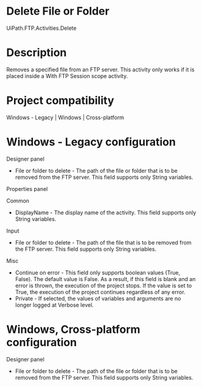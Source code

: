 ﻿# Delete File or Folder

UiPath.FTP.Activities.Delete

# Description

Removes a specified file from an FTP server. This activity only works if it is placed
                inside a With FTP Session scope activity.

# Project compatibility

Windows - Legacy | Windows | Cross-platform

# Windows - Legacy configuration

Designer panel

* File or folder to delete - The path of the file or folder that is to be removed from the FTP server. This field supports only String variables.

Properties panel

Common

* DisplayName - The display name of the activity. This field supports only String variables.

Input

* File or folder to delete - The path of the file that is to be removed from the FTP server. This field supports only String variables.

Misc

* Continue on error - This field only supports boolean values (True, False). The default value is False. As a result, if this field is blank and an error is thrown, the execution of the project stops. If the value is set to True, the execution of the project continues regardless of any error.
* Private - If selected, the values of variables and arguments are no longer logged at Verbose level.

# Windows, Cross-platform configuration

Designer panel

* File or folder to delete - The path of the file or folder that is to be removed from the FTP server. This field supports only String variables.
